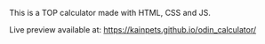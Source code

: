 This is a TOP calculator made with HTML, CSS and JS.

Live preview available at: https://kainpets.github.io/odin_calculator/
